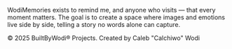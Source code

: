 WodiMemories exists to remind me, and anyone who visits — that every moment matters.
The goal is to create a space where images and emotions live side by side, telling a story no words alone can capture.


© 2025 BuiltByWodi® Projects. Created by Caleb "Calchiwo" Wodi